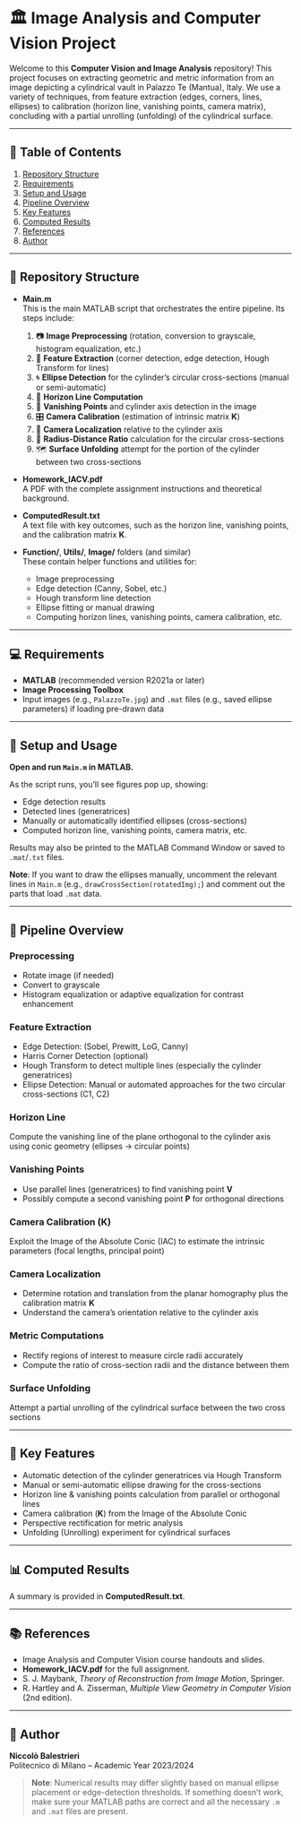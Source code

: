 # 🏛️ Image Analysis and Computer Vision Project

Welcome to this **Computer Vision and Image Analysis** repository! This project focuses on extracting geometric and metric information from an image depicting a cylindrical vault in Palazzo Te (Mantua), Italy. We use a variety of techniques, from feature extraction (edges, corners, lines, ellipses) to calibration (horizon line, vanishing points, camera matrix), concluding with a partial unrolling (unfolding) of the cylindrical surface.

---

## 📖 Table of Contents
1. [Repository Structure](#repository-structure)  
2. [Requirements](#requirements)  
3. [Setup and Usage](#setup-and-usage)  
4. [Pipeline Overview](#pipeline-overview)  
5. [Key Features](#key-features)  
6. [Computed Results](#computed-results)  
7. [References](#references)  
8. [Author](#author)

---

## 📂 Repository Structure

- **Main.m**  
  This is the main MATLAB script that orchestrates the entire pipeline. Its steps include:
  1. 📷 **Image Preprocessing** (rotation, conversion to grayscale, histogram equalization, etc.)  
  2. 🔎 **Feature Extraction** (corner detection, edge detection, Hough Transform for lines)  
  3. 🌀 **Ellipse Detection** for the cylinder’s circular cross-sections (manual or semi-automatic)  
  4. 🌅 **Horizon Line Computation**  
  5. 📐 **Vanishing Points** and cylinder axis detection in the image  
  6. 🎛️ **Camera Calibration** (estimation of intrinsic matrix **K**)  
  7. 🎯 **Camera Localization** relative to the cylinder axis  
  8. 📏 **Radius-Distance Ratio** calculation for the circular cross-sections  
  9. 🗺️ **Surface Unfolding** attempt for the portion of the cylinder between two cross-sections

- **Homework_IACV.pdf**  
  A PDF with the complete assignment instructions and theoretical background.

- **ComputedResult.txt**  
  A text file with key outcomes, such as the horizon line, vanishing points, and the calibration matrix **K**.

- **Function/**, **Utils/**, **Image/** folders (and similar)  
  These contain helper functions and utilities for:
  - Image preprocessing  
  - Edge detection (Canny, Sobel, etc.)  
  - Hough transform line detection  
  - Ellipse fitting or manual drawing  
  - Computing horizon lines, vanishing points, camera calibration, etc.  

---

## 💻 Requirements
- **MATLAB** (recommended version R2021a or later)  
- **Image Processing Toolbox**  
- Input images (e.g., `PalazzoTe.jpg`) and `.mat` files (e.g., saved ellipse parameters) if loading pre-drawn data

---

## 🚀 Setup and Usage

**Open and run `Main.m` in MATLAB.**

As the script runs, you’ll see figures pop up, showing:
- Edge detection results  
- Detected lines (generatrices)  
- Manually or automatically identified ellipses (cross-sections)  
- Computed horizon line, vanishing points, camera matrix, etc.

Results may also be printed to the MATLAB Command Window or saved to `.mat`/`.txt` files.

**Note**: If you want to draw the ellipses manually, uncomment the relevant lines in `Main.m` (e.g., `drawCrossSection(rotatedImg);`) and comment out the parts that load `.mat` data.

---

## 🔗 Pipeline Overview

### Preprocessing
- Rotate image (if needed)
- Convert to grayscale
- Histogram equalization or adaptive equalization for contrast enhancement

### Feature Extraction
- Edge Detection: (Sobel, Prewitt, LoG, Canny)
- Harris Corner Detection (optional)
- Hough Transform to detect multiple lines (especially the cylinder generatrices)
- Ellipse Detection: Manual or automated approaches for the two circular cross-sections (C1, C2)

### Horizon Line
Compute the vanishing line of the plane orthogonal to the cylinder axis using conic geometry (ellipses → circular points)

### Vanishing Points
- Use parallel lines (generatrices) to find vanishing point **V**
- Possibly compute a second vanishing point **P** for orthogonal directions

### Camera Calibration (K)
Exploit the Image of the Absolute Conic (IAC) to estimate the intrinsic parameters (focal lengths, principal point)

### Camera Localization
- Determine rotation and translation from the planar homography plus the calibration matrix **K**
- Understand the camera’s orientation relative to the cylinder axis

### Metric Computations
- Rectify regions of interest to measure circle radii accurately
- Compute the ratio of cross-section radii and the distance between them

### Surface Unfolding
Attempt a partial unrolling of the cylindrical surface between the two cross sections

---

## 🌟 Key Features
- Automatic detection of the cylinder generatrices via Hough Transform
- Manual or semi-automatic ellipse drawing for the cross-sections
- Horizon line & vanishing points calculation from parallel or orthogonal lines
- Camera calibration (**K**) from the Image of the Absolute Conic
- Perspective rectification for metric analysis
- Unfolding (Unrolling) experiment for cylindrical surfaces

---

## 📊 Computed Results
A summary is provided in **ComputedResult.txt**.

---

## 📚 References
- Image Analysis and Computer Vision course handouts and slides.
- **Homework_IACV.pdf** for the full assignment.
- S. J. Maybank, *Theory of Reconstruction from Image Motion*, Springer.
- R. Hartley and A. Zisserman, *Multiple View Geometry in Computer Vision* (2nd edition).

---

## 👤 Author
**Niccolò Balestrieri**  
Politecnico di Milano – Academic Year 2023/2024  

> **Note**: Numerical results may differ slightly based on manual ellipse placement or edge-detection thresholds. If something doesn’t work, make sure your MATLAB paths are correct and all the necessary `.m` and `.mat` files are present.

